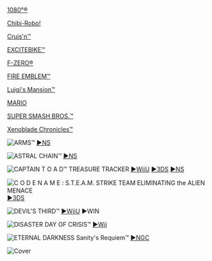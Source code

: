 <!--

<details>
<summary>layout: page
title: "NINTENDO"
permalink: https://jeuxsf.github.io/JSF/nintendo/

</details>
  
#### hidden field with metadata

-->

[1080°®](@1080.md)

[Chibi-Robo!](@chibi-robo!.md)

[Cruis'n™](@cruisn.md)

[EXCITEBIKE™](@excitebike.md)

[F-ZERO®](@fzero.md)

[FIRE EMBLEM™](fireemblem.md)

[Luigi's Mansion™](@luigimansion.md)

[MARIO](@mario.md)

[SUPER SMASH BROS.™](@supersmashbros.md)

[Xenoblade Chronicles™](@xenoblade.md)

![ARMS™](https://www.mobygames.com/images/covers/l/642055-arms-nintendo-switch-front-cover.jpg)
[►NS](https://ouo.io/5szN2Os)

![ASTRAL CHAIN™](https://www.mobygames.com/images/covers/l/642090-astral-chain-nintendo-switch-front-cover.jpg)
[►NS](https://ouo.io/dGO717)

![CAPTAIN T O A D™ TREASURE TRACKER](https://www.mobygames.com/images/covers/l/645639-captain-toad-treasure-tracker-nintendo-switch-front-cover.jpg)
[►WiiU](https://ouo.io/nFjLkd) [►3DS](https://ouo.io/jfdIZJ7) [►NS](https://ouo.io/6HIzFV)

![C O D E  N A M E ꞉ S.T.E.A.M. STRIKE TEAM ELIMINATING the ALIEN MENACE](https://www.mobygames.com/images/covers/l/687193-code-name-s-t-e-a-m-nintendo-3ds-front-cover.jpg)
[►3DS](https://ouo.io/gEA1ja)

![DEVIL'S THIRD™](https://i.imgur.com/UDEKvBU.jpeg)
[►WiiU](https://ouo.io/Bbb75e) ►WIN

![DISASTER DAY OF CRISIS™](https://www.mobygames.com/images/covers/l/168087-disaster-day-of-crisis-wii-front-cover.jpg)
[►Wii](https://ouo.io/7Kr7v)

![ETERNAL DARKNESS Sanity's Requiem™](https://www.mobygames.com/images/covers/l/241098-eternal-darkness-sanity-s-requiem-gamecube-front-cover.jpg)
[►NGC](https://ouo.io/DpAr3q)

![Cover]()
[]()
